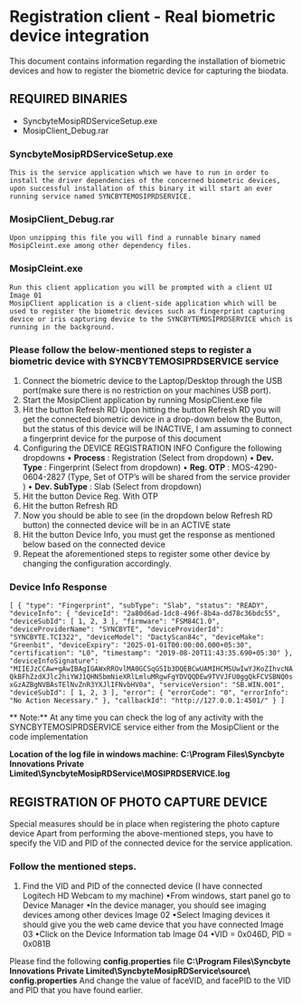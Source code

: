 # Registration client - Real biometric device integration
   This document contains information regarding the installation of biometric devices and how to register the biometric device for capturing the biodata.
## REQUIRED BINARIES
   * SyncbyteMosipRDServiceSetup.exe
   * MosipClient_Debug.rar
### SyncbyteMosipRDServiceSetup.exe
    This is the service application which we have to run in order to install the driver dependencies of the concerned biometric devices, upon successful installation of this binary it will start an ever running service named SYNCBYTEMOSIPRDSERVICE.
### MosipClient_Debug.rar
    Upon unzipping this file you will find a runnable binary named MosipCleint.exe among other dependency files.
### MosipCleint.exe
    Run this client application you will be prompted with a client UI
    Image 01
    MosipClient application is a client-side application which will be used to register the biometric devices such as fingerprint capturing device or iris capturing device to the SYNCBYTEMOSIPRDSERVICE which is running in the background.

### Please follow the below-mentioned steps to register a biometric device with SYNCBYTEMOSIPRDSERVICE service

1. Connect the biometric device to the Laptop/Desktop through the USB port(make sure there is no restriction on your 
   machines USB port).
2. Start the MosipClient application by running MosipClient.exe file
3. Hit the button Refresh RD Upon hitting the button Refresh RD you will get the connected biometric device in a drop-down 
   below the Button, but the status of this device will be INACTIVE, I am assuming to connect a fingerprint device for the 
   purpose of this document
4. Configuring the DEVICE REGISTRATION INFO 
     Configure the following dropdowns
        • **Process** 		: Registration (Select from dropdown)
        • **Dev. Type**		: Fingerprint (Select from dropdown)
        • **Reg. OTP**          : MOS-4290-0604-2827 (Type, Set of OTP’s will be shared  from the service provider )
        • **Dev. SubType**	: Slab (Select from dropdown)	
5. Hit the button Device Reg. With OTP 
6. Hit the button Refresh RD
7. Now you should be able to see (in the dropdown below Refresh RD button) the connected device will be in an ACTIVE state
8. Hit the button Device Info, you must get the response as mentioned below based on the connected device
9. Repeat the aforementioned steps to register some other device by changing the configuration accordingly.

### Device Info Response
 `[
  {
    "type": "Fingerprint",
    "subType": "Slab",
    "status": "READY",
    "deviceInfo": {
      "deviceId": "2a80d6ad-1dc8-496f-8b4a-dd78c36bdc55",
      "deviceSubId": [
        1,
        2,
        3
      ],
      "firmware": "FSM84C1.0",
      "deviceProviderName": "SYNCBYTE",
      "deviceProviderId": "SYNCBYTE.TCI322",
      "deviceModel": "DactyScan84c",
      "deviceMake": "Greenbit",
      "deviceExpiry": "2025-01-01T00:00:00.000+05:30",
      "certification": "L0",
      "timestamp": "2019-08-20T11:43:35.690+05:30"
    },
    "deviceInfoSignature": "MIIEJzCCAw+gAwIBAgIGAWxRROvlMA0GCSqGSIb3DQEBCwUAMIHCMSUwIwYJKoZIhvcNAQkBFhZzdXJlc2hiYWJ1QHN5bmNieXRlLmluMRgwFgYDVQQDEw9TVVJFU0ggQkFCVSBNQ0sxGzAZBgNVBAsTElNvZnR3YXJlIFNvbHV0a",
    "serviceVersion": "SB.WIN.001",
    "deviceSubId": [
      1,
      2,
      3
    ],
    "error": {
      "errorCode": "0",
      "errorInfo": "No Action Necessary."
    },
    "callbackId": "http://127.0.0.1:4501/"
  }
]
`

** Note:**  At any time you can check the log of any activity with the SYNCBYTEMOSIPRDSERVICE service either from the MosipClient or the code implementation

**Location of the log file in windows machine:**  **C:\Program Files\Syncbyte Innovations Private Limited\SyncbyteMosipRDService\MOSIPRDSERVICE.log**

## REGISTRATION OF PHOTO CAPTURE DEVICE
 Special measures should be in place when registering the photo capture device
 Apart from performing the above-mentioned steps, you have to specify the VID and PID of the connected device for the 
 service application.
### Follow the mentioned steps.
1. Find the VID and PID of the connected device (I have connected Logitech HD Webcam  to my machine)
       •From windows, start panel go to  Device Manager
       •In the device manager, you should see imaging devices among other devices
         Image 02
       •Select Imaging devices it should give you the web came device that you have connected
          Image 03
       •Click on the Device Information tab
         Image 04
       •VID = 0x046D, PID = 0x081B

Please find the following **config.properties** file
**C:\Program Files\Syncbyte Innovations Private Limited\SyncbyteMosipRDService\source\ config.properties**
  And change the value of faceVID, and facePID to the VID and PID that you have found earlier.






